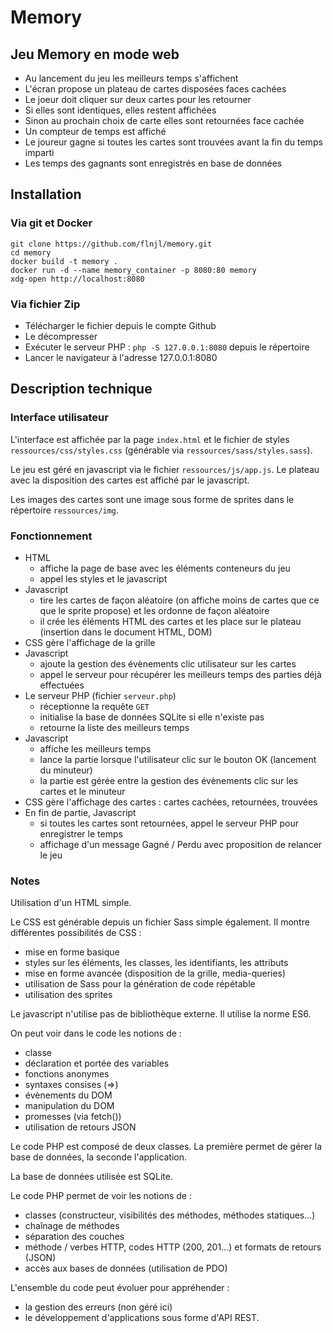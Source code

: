 # Memory
## Jeu Memory en mode web
- Au lancement du jeu les meilleurs temps s'affichent
- L'écran propose un plateau de cartes disposées faces cachées
- Le joeur doit cliquer sur deux cartes pour les retourner
- Si elles sont identiques, elles restent affichées
- Sinon au prochain choix de carte elles sont retournées face cachée
- Un compteur de temps est affiché
- Le joureur gagne si toutes les cartes sont trouvées avant la fin du temps imparti
- Les temps des gagnants sont enregistrés en base de données

## Installation
### Via git et Docker
```
git clone https://github.com/flnjl/memory.git
cd memory
docker build -t memory .
docker run -d --name memory_container -p 8080:80 memory
xdg-open http://localhost:8080
```

### Via fichier Zip
- Télécharger le fichier depuis le compte Github
- Le décompresser
- Exécuter le serveur PHP : `php -S 127.0.0.1:8080` depuis le répertoire
- Lancer le navigateur à l'adresse 127.0.0.1:8080

## Description technique
### Interface utilisateur
L'interface est affichée  par la page `index.html` et le fichier de styles `ressources/css/styles.css` (générable via `ressources/sass/styles.sass`).

Le jeu est géré en javascript via le fichier `ressources/js/app.js`. Le plateau avec la disposition des cartes est affiché par le javascript.

Les images des cartes sont une image sous forme de sprites dans le répertoire `ressources/img`.

### Fonctionnement
- HTML 
  - affiche la page de base avec les éléments conteneurs du jeu
  - appel les styles et le javascript
- Javascript 
  - tire les cartes de façon aléatoire (on affiche moins de cartes que ce que le sprite propose) et les ordonne de façon aléatoire
  - il crée les éléments HTML des cartes et les place sur le plateau (insertion dans le document HTML, DOM)
- CSS gère l'affichage de la grille
- Javascript
  - ajoute la gestion des évènements clic utilisateur sur les cartes
  - appel le serveur pour récupérer les meilleurs temps des parties déjà effectuées
 - Le serveur PHP (fichier `serveur.php`)
   - réceptionne la requête `GET`
   - initialise la base de données SQLite si elle n'existe pas
   - retourne la liste des meilleurs temps
- Javascript
  - affiche les meilleurs temps
  - lance la partie lorsque l'utilisateur clic sur le bouton OK (lancement du minuteur)
  - la partie est gérée entre la gestion des évènements clic sur les cartes et le minuteur
- CSS gère l'affichage des cartes : cartes cachées, retournées, trouvées
- En fin de partie, Javascript
  - si toutes les cartes sont retournées, appel le serveur PHP pour enregistrer le temps
  - affichage d'un message Gagné / Perdu avec proposition de relancer le jeu

### Notes
Utilisation d'un HTML simple.

Le CSS est générable depuis un fichier Sass simple également. Il montre différentes possibilités de CSS :
- mise en forme basique
- styles sur les éléments, les classes, les identifiants, les attributs
- mise en forme avancée (disposition de la grille, media-queries)
- utilisation de Sass pour la génération de code répétable
- utilisation des sprites

Le javascript n'utilise pas de bibliothèque externe. Il utilise la norme ES6. 

On peut voir dans le code les notions de :
- classe
- déclaration et portée des variables
- fonctions anonymes
- syntaxes consises (=>)
- évènements du DOM
- manipulation du DOM
- promesses (via fetch())
- utilisation de retours JSON

Le code PHP est composé de deux classes. La première permet de gérer la base de données, la seconde l'application.

La base de données utilisée est SQLite.

Le code PHP permet de voir les notions de :
- classes (constructeur, visibilités des méthodes, méthodes statiques...)
- chaînage de méthodes
- séparation des couches
- méthode / verbes HTTP, codes HTTP (200, 201...) et formats de retours (JSON)
- accès aux bases de données (utilisation de PDO)

L'ensemble du code peut évoluer pour appréhender :
- la gestion des erreurs (non géré ici)
- le développement d'applications sous forme d'API REST.
